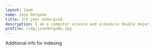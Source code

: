 ```yaml
---
layout: team
name: Jose Delgado
title: 3rd year undergrad
description: I am a computer science and economcis double major.
profile: /img/josedelgado.jpg
---
```


Additional info for indexing
